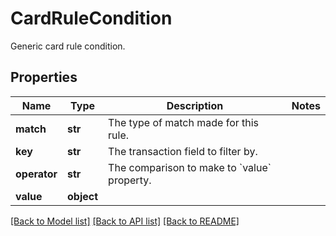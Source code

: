 # CardRuleCondition

Generic card rule condition.

## Properties
Name | Type | Description | Notes
------------ | ------------- | ------------- | -------------
**match** | **str** | The type of match made for this rule. | 
**key** | **str** | The transaction field to filter by. | 
**operator** | **str** | The comparison to make to &#x60;value&#x60; property. | 
**value** | **object** |  | 

[[Back to Model list]](../README.md#documentation-for-models) [[Back to API list]](../README.md#documentation-for-api-endpoints) [[Back to README]](../README.md)


